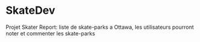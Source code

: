 # SkateDev
Projet Skater Report: liste de skate-parks a Ottawa, les utilisateurs pourront noter et commenter les skate-parks 
